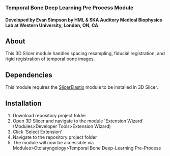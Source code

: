 ### Temporal Bone Deep Learning Pre Process Module
#### Developed by Evan Simpson by HML & SKA Auditory Medical Biophysics Lab at Western University, London, ON, CA

## About
This 3D Slicer module handles spacing resampling, fiducial registration, and rigid registration of temporal bone images.

## Dependencies
This module requires the [SlicerElastix](https://github.com/lassoan/SlicerElastix) module to be installed in 3D Slicer.

## Installation
1. Download repository project folder
2. Open 3D Slicer and navigate to the module 'Extension Wizard' (Modules>Developer Tools>Extension Wizard)
3. Click 'Select Extension'
4. Navigate to the repository project folder
5. The module will now be accessible via Modules>Otolaryngology>Temporal Bone Deep-Learning Pre-Process
